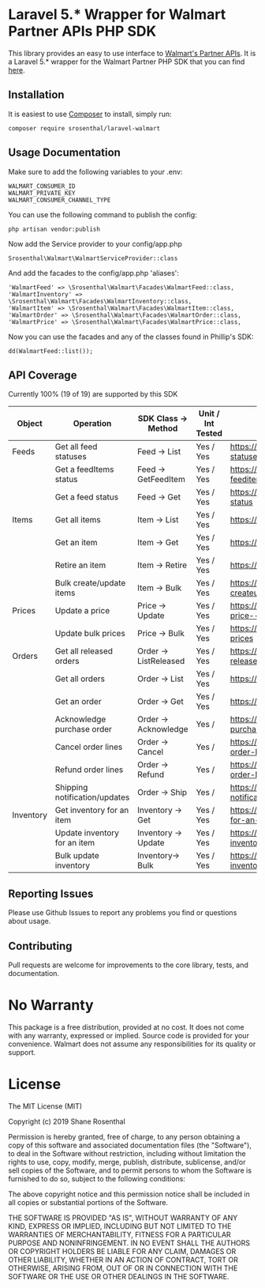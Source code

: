 # Laravel 5.* Wrapper for Walmart Partner APIs PHP SDK
This library provides an easy to use interface to [Walmart's Partner APIs](https://developer.walmartapis.com/). It is a Laravel 5.* wrapper for the Walmart Partner PHP SDK that you can find [here](https://github.com/fillup/walmart-partner-api-sdk-php).
## Installation
It is easiest to use [Composer](https://getcomposer.org/) to install, simply run:

    composer require srosenthal/laravel-walmart

## Usage Documentation
 Make sure to add the following variables to your .env:

    WALMART_CONSUMER_ID
    WALMART_PRIVATE_KEY
    WALMART_CONSUMER_CHANNEL_TYPE  
    
 You can use the following command to publish the config:
 
    php artisan vendor:publish
 
 Now add the Service provider to your config/app.php
    
    Srosenthal\Walmart\WalmartServiceProvider::class
    
And add the facades to the config/app.php 'aliases':

    'WalmartFeed' => \Srosenthal\Walmart\Facades\WalmartFeed::class,
    'WalmartInventory' => \Srosenthal\Walmart\Facades\WalmartInventory::class,
    'WalmartItem' => \Srosenthal\Walmart\Facades\WalmartItem::class,
    'WalmartOrder' => \Srosenthal\Walmart\Facades\WalmartOrder::class,
    'WalmartPrice' => \Srosenthal\Walmart\Facades\WalmartPrice::class,  
    
Now you can use the facades and any of the classes found in Phillip's SDK:

    dd(WalmartFeed::list());
                

## API Coverage
Currently 100% (19 of 19) are supported by this SDK

| Object    | Operation                     | SDK Class -> Method   | Unit / Int Tested   | API Docs |
|-----------|-------------------------------|-----------------------|---------------------|----------|
| Feeds     | Get all feed statuses         | Feed -> List          | Yes / Yes           |https://developer.walmartapis.com/#get-all-feed-statuses |
|           | Get a feedItems status        | Feed -> GetFeedItem   | Yes / Yes           |https://developer.walmartapis.com/#get-a-feeditems-status |
|           | Get a feed status             | Feed -> Get           | Yes / Yes           |https://developer.walmartapis.com/#get-a-feed-status |
| Items     | Get all items                 | Item -> List          | Yes / Yes           |https://developer.walmartapis.com/#get-all-items |
|           | Get an item                   | Item -> Get           | Yes / Yes           |https://developer.walmartapis.com/#get-an-item |
|           | Retire an item                | Item -> Retire        | Yes / Yes           |https://developer.walmartapis.com/#retire-an-item |
|           | Bulk create/update items      | Item -> Bulk          | Yes / Yes           |https://developer.walmartapis.com/#bulk-createupdate-items |
| Prices    | Update a price                | Price -> Update       | Yes / Yes           |https://developer.walmartapis.com/#update-a-price---v3-endpoint |
|           | Update bulk prices            | Price -> Bulk         | Yes / Yes           |https://developer.walmartapis.com/#update-bulk-prices |
| Orders    | Get all released orders       | Order -> ListReleased | Yes / Yes           |https://developer.walmartapis.com/#get-all-released-orders |
|           | Get all orders                | Order -> List         | Yes / Yes           |https://developer.walmartapis.com/#get-all-orders |
|           | Get an order                  | Order -> Get          | Yes / Yes           |https://developer.walmartapis.com/#get-an-order |
|           | Acknowledge purchase order    | Order -> Acknowledge  | Yes /               |https://developer.walmartapis.com/#acknowledging-purchase-orders |
|           | Cancel order lines            | Order -> Cancel       | Yes /               |https://developer.walmartapis.com/#cancelling-order-lines |
|           | Refund order lines            | Order -> Refund       | Yes /               |https://developer.walmartapis.com/#refunding-order-lines |
|           | Shipping notification/updates | Order -> Ship         | Yes /               |https://developer.walmartapis.com/#shipping-notificationsupdates |
| Inventory | Get inventory for an item     | Inventory -> Get      | Yes / Yes           |https://developer.walmartapis.com/#get-inventory-for-an-item |
|           | Update inventory for an item  | Inventory -> Update   | Yes / Yes           |https://developer.walmartapis.com/#update-inventory-for-an-item |
|           | Bulk update inventory         | Inventory-> Bulk      | Yes / Yes           |https://developer.walmartapis.com/#bulk-update-inventory |


## Reporting Issues
Please use Github Issues to report any problems you find or questions
about usage.

## Contributing
Pull requests are welcome for improvements to the core library, tests,
and documentation.

#  No Warranty

This package is a free distribution, provided at no cost.
It does not come with any warranty, expressed or implied.
Source code is provided for your convenience.
Walmart does not assume any responsibilities for its quality or support.

# License

The MIT License (MIT)

Copyright (c) 2019 Shane Rosenthal

Permission is hereby granted, free of charge, to any person obtaining a copy
of this software and associated documentation files (the "Software"), to deal
in the Software without restriction, including without limitation the rights
to use, copy, modify, merge, publish, distribute, sublicense, and/or sell
copies of the Software, and to permit persons to whom the Software is
furnished to do so, subject to the following conditions:

The above copyright notice and this permission notice shall be included in all
copies or substantial portions of the Software.

THE SOFTWARE IS PROVIDED "AS IS", WITHOUT WARRANTY OF ANY KIND, EXPRESS OR
IMPLIED, INCLUDING BUT NOT LIMITED TO THE WARRANTIES OF MERCHANTABILITY,
FITNESS FOR A PARTICULAR PURPOSE AND NONINFRINGEMENT. IN NO EVENT SHALL THE
AUTHORS OR COPYRIGHT HOLDERS BE LIABLE FOR ANY CLAIM, DAMAGES OR OTHER
LIABILITY, WHETHER IN AN ACTION OF CONTRACT, TORT OR OTHERWISE, ARISING FROM,
OUT OF OR IN CONNECTION WITH THE SOFTWARE OR THE USE OR OTHER DEALINGS IN THE
SOFTWARE.